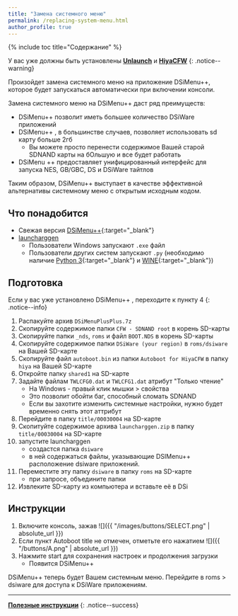 ```yaml
---
title: "Замена системного меню"
permalink: /replacing-system-menu.html
author_profile: true
---
```


{% include toc title="Содержание" %}

У вас уже должны быть установлены [**Unlaunch**](get-started) и [**HiyaCFW**](installing-hiyaCFW)
{: .notice--warning}

Произойдет замена системного меню на приложение DSiMenu++, которое будет запускаться автоматически при включении консоли.

Замена системного меню на DSiMenu++ даст ряд преимуществ:
- DSiMenu++ позволит иметь большее количество DSiWare приложений
- DSiMenu++ , в большинстве случаев, позволяет использовать sd карту больше 2гб
	- Вы можете просто перенести содержимое Вашей старой SDNAND карты на бОльшую и все будет работать
- DSiMenu ++ предоставляет унифицированный интерфейс для запуска NES, GB/GBC, DS и DSiWare тайтлов

Таким образом, DSiMenu++ выступает в качестве эффективной альтернативы системному меню с открытым исходным кодом.

## Что понадобится
- Свежая версия [DSiMenu++](https://github.com/Robz8/DSiMenuPlusPlus/releases){:target="_blank"}
- [launcharggen](files/launcharggen.zip)
	- Пользователи Windows запускают `.exe` файл
	- Пользователи других систем запускают `.py` (необходимо наличие [Python 3](https://www.python.org/downloads/){:target="_blank"} и [WINE](https://www.winehq.org/){:target="_blank"})

## Подготовка
Если у вас уже установлено DSiMenu++ , переходите к пункту 4
{: .notice--info}

1. Распакуйте архив `DSiMenuPlusPlus.7z`
2. Скопируйте содержимое папки `CFW - SDNAND root` в корень SD-карты
3. Скопируйте папки `_nds`, `roms` и файл `BOOT.NDS` в корень SD-карты
4. Скопируйте содержимое папки `DSiWare (your region)` в `roms/dsiware` на Вашей SD-карте
5. Скопируйте файл `autoboot.bin` из папки `Autoboot for HiyaCFW` в папку `hiya` на Вашей SD-карте
6. Откройте папку `shared1` на SD-карте
7. Задайте файлам `TWLCFG0.dat` и `TWLCFG1.dat` атрибут "Только чтение"
	- На Windows - правый клик мышки > свойства
	- Это позволит обойти баг, способный сломать SDNAND
	- Если вы захотите изменить системные настройки, нужно будет временно снять этот аттрибут
8. Перейдите в папку `title/00030004` на SD-карте
9. Скопитуйте содержимое архива `launcharggen.zip` в папку `title/00030004` на SD-карте
10. запустите launcharggen
	- создастся папка `dsiware`
	- в ней содержаться файлы, указывающие DSIMenu++ расположение dsiware приложений.
11. Переместите эту папку `dsiware` в папку `roms` на SD-карте
	- при запросе, объедините папки
12. Извлеките SD-карту из компьютера и вставьте её в DSi

## Инструкции
1. Включите консоль, зажав ![]({{ "/images/buttons/SELECT.png" | absolute_url }})
2. Если пункт Autoboot title не отмечен, отметьте его нажатием ![]({{ "/buttons/A.png" | absolute_url }})
3. Нажмите start для сохранения настроек и продолжения загрузки
	- Появится DSiMenu++ 

DSiMenu++  теперь будет Вашем системным меню. Перейдите в roms > dsiware для доступа к DSiWare приложениям.

____

[**Полезные инструкции**](addons)
{: .notice--success}

